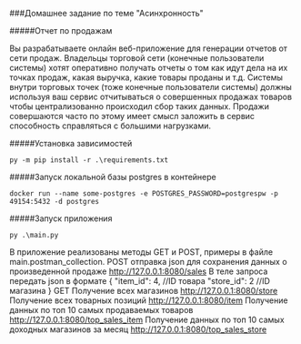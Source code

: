 ###Домашнее задание по теме "Асинхронность"

#####Отчет по продажам

Вы разрабатываете онлайн веб-приложение для генерации отчетов от сети продаж. Владельцы торговой сети (конечные пользователи системы) хотят оперативно получать отчеты о том как идут дела на их точках продаж, какая выручка, какие товары проданы и т.д. Системы внутри торговых точек (тоже конечные пользователи системы) должны используя ваш сервис отчитываться о совершенных продажах товаров чтобы централизованно происходил сбор таких данных. Продажи совершаются часто по этому имеет смысл заложить в сервис способность справляться с большими нагрузками.

#####Установка зависимостей
```
py -m pip install -r .\requirements.txt
```
#####Запуск локальной базы postgres в контейнере
```
docker run --name some-postgres -e POSTGRES_PASSWORD=postgrespw -p 49154:5432 -d postgres
```
#####Запуск приложения
```
py .\main.py
```

В приложение реализованы методы GET и POST, примеры в файле main.postman_collection.
POST 
отправка json для сохранения данных о произведенной продаже
http://127.0.0.1:8080/sales В теле запроса передать json в формате 
{
    "item_id": 4, //ID товара
    "store_id": 2 //ID магазина
}
GET
Получение всех магазинов
http://127.0.0.1:8080/store
Получение всех товарных позиций
http://127.0.0.1:8080/item
Получение данных по топ 10 самых продаваемых товаров
http://127.0.0.1:8080/top_sales_item
Получение данных по топ 10 самых доходных магазинов за месяц
http://127.0.0.1:8080/top_sales_store
